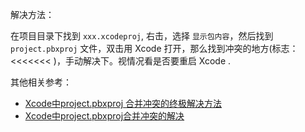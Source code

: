 解决方法：

在项目目录下找到 `xxx.xcodeproj`, 右击，选择 `显示包内容`，然后找到 `project.pbxproj` 文件，双击用 Xcode 打开，那么找到冲突的地方(标志：<<<<<<< )，手动解决下。视情况看是否要重启 Xcode .

其他相关参考：

* [Xcode中project.pbxproj 合并冲突的终极解决方法](https://www.jianshu.com/p/dd58925dfa5d?utm_campaign)
* [Xcode中project.pbxproj合并冲突的解决](https://www.jianshu.com/p/6e0f9f213944)